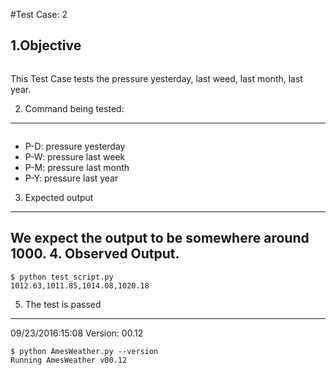#Test Case: 2

1.Objective
-------------------------
```os.system('python AmesWeather.py P-D P-W P-M P-Y')
```
This Test Case tests the pressure yesterday, last weed, last month, last year.

2. Command being tested:
---------------------------------
``` P-D P-W P-M P-Y
```
  * P-D: pressure yesterday
  * P-W: pressure last week
  * P-M: pressure last month
  * P-Y: pressure last year


3. Expected output
-----------------------------------------
We expect the output to be somewhere around 1000.
4. Observed Output.
----------------------------------------
```
$ python test_script.py
1012.63,1011.85,1014.08,1020.18
```

5. The test is passed
----------------------------------------
09/23/2016:15:08
Version: 00.12
```
$ python AmesWeather.py --version
Running AmesWeather v00.12
```
